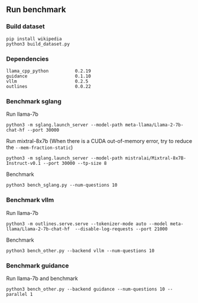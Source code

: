 ## Run benchmark

### Build dataset
```
pip install wikipedia
python3 build_dataset.py
```

### Dependencies

```
llama_cpp_python          0.2.19
guidance                  0.1.10
vllm                      0.2.5
outlines                  0.0.22
```

### Benchmark sglang

Run llama-7b

```
python3 -m sglang.launch_server --model-path meta-llama/Llama-2-7b-chat-hf --port 30000 
```

Run mixtral-8x7b
(When there is a CUDA out-of-memory error, try to reduce the `--mem-fraction-static`)

```
python3 -m sglang.launch_server --model-path mistralai/Mixtral-8x7B-Instruct-v0.1 --port 30000 --tp-size 8
```

Benchmark

```
python3 bench_sglang.py --num-questions 10
```


### Benchmark vllm

Run llama-7b

```
python3 -m outlines.serve.serve --tokenizer-mode auto --model meta-llama/Llama-2-7b-chat-hf  --disable-log-requests --port 21000
```

Benchmark

```
python3 bench_other.py --backend vllm --num-questions 10
```


### Benchmark guidance

Run llama-7b and benchmark

```
python3 bench_other.py --backend guidance --num-questions 10 --parallel 1
```
